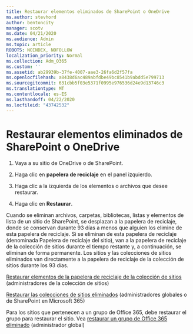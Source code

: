 ```yaml
---
title: Restaurar elementos eliminados de SharePoint o OneDrive
ms.author: stevhord
author: bentoncity
manager: scotv
ms.date: 04/21/2020
ms.audience: Admin
ms.topic: article
ROBOTS: NOINDEX, NOFOLLOW
localization_priority: Normal
ms.collection: Adm_O365
ms.custom: ''
ms.assetid: ab29939b-37fe-4007-aae3-26fa6d2f57fa
ms.openlocfilehash: a8438d6ac489abfdbe49bc8541b9abdd5e799713
ms.sourcegitcommit: 631cbb5f03e5371f0995e976536d24e9d13746c3
ms.translationtype: MT
ms.contentlocale: es-ES
ms.lasthandoff: 04/22/2020
ms.locfileid: "43742532"
---
```

# <a name="restore-deleted-items-from-sharepoint-or-onedrive"></a>Restaurar elementos eliminados de SharePoint o OneDrive

1. Vaya a su sitio de OneDrive o de SharePoint.
    
2. Haga clic en **papelera de reciclaje** en el panel izquierdo. 
    
3. Haga clic a la izquierda de los elementos o archivos que desee restaurar.
    
4. Haga clic en **Restaurar**. 
    
Cuando se eliminan archivos, carpetas, bibliotecas, listas y elementos de lista de un sitio de SharePoint, se desplazan a la papelera de reciclaje, donde se conservan durante 93 días a menos que alguien los elimine de esta papelera de reciclaje. Si se eliminan de esta papelera de reciclaje (denominada Papelera de reciclaje del sitio), van a la papelera de reciclaje de la colección de sitios durante el tiempo restante y, a continuación, se eliminan de forma permanente. Los sitios y las colecciones de sitios eliminados van directamente a la papelera de reciclaje de la colección de sitios durante los 93 días.
  
[Restaurar elementos de la papelera de reciclaje de la colección de sitios](https://go.microsoft.com/fwlink/?linkid=867800) (administradores de la colección de sitios) 
  
[Restaurar las colecciones de sitios eliminados](https://go.microsoft.com/fwlink/?linkid=867660) (administradores globales o de SharePoint en Microsoft 365) 
  
Para los sitios que pertenecen a un grupo de Office 365, debe restaurar el grupo para restaurar el sitio. Vea [restaurar un grupo de Office 365 eliminado](https://go.microsoft.com/fwlink/?linkid=867802) (administrador global) 
  

